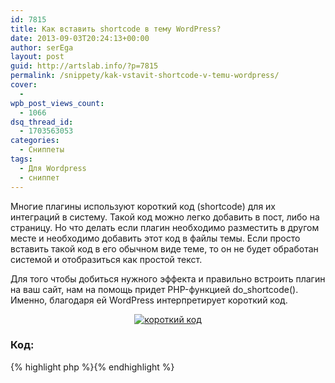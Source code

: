 ```yaml
---
id: 7815
title: Как вставить shortcode в тему WordPress?
date: 2013-09-03T20:24:13+00:00
author: serEga
layout: post
guid: http://artslab.info/?p=7815
permalink: /snippety/kak-vstavit-shortcode-v-temu-wordpress/
cover:
  -
wpb_post_views_count:
  - 1066
dsq_thread_id:
  - 1703563053
categories:
  - Сниппеты
tags:
  - Для Wordpress
  - сниппет
---
```

Многие плагины используют короткий код (shortcode) для их интеграций в систему. Такой код можно легко добавить в пост, либо на страницу. Но что делать если плагин необходимо разместить в другом месте и необходимо добавить этот код в файлы темы. Если просто вставить такой код в его обычном виде теме, то он не будет обработан системой и отобразиться как простой текст.

<!--more-->

Для того чтобы добиться нужного эффекта и правильно встроить плагин на ваш сайт, нам на помощь придет PHP-функцией do_shortcode(). Именно, благодаря ей WordPress интерпретирует короткий код.

<center>
  <a href="http://googledrive.com/host/0B9lHVSSSdxdxd0hjdUdmRzY3Tjg/shortcode_v_wp.png"><img src="http://googledrive.com/host/0B9lHVSSSdxdxd0hjdUdmRzY3Tjg/shortcode_v_wp-300x86.png" alt="короткий код" class="aligncenter size-medium wp-image-7816" srcset="http://googledrive.com/host/0B9lHVSSSdxdxd0hjdUdmRzY3Tjg/shortcode_v_wp-300x86.png 300w, http://googledrive.com/host/0B9lHVSSSdxdxd0hjdUdmRzY3Tjg/shortcode_v_wp.png 622w" sizes="(max-width: 300px) 100vw, 300px" /></a>
</center>

### Код:

{% highlight php %}<?php echo do\_shortcode("[your\_shortcode]"); ?>{% endhighlight %}